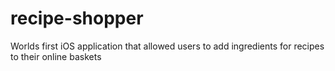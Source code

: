 recipe-shopper
==============

Worlds first iOS application that allowed users to add ingredients for recipes to their online baskets
